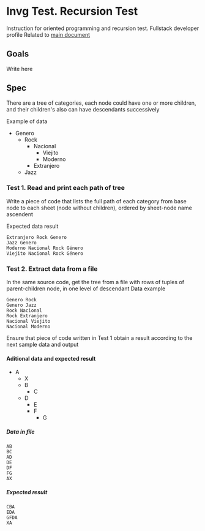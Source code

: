 # Invg Test. Recursion Test
Instruction for oriented programming and recursion test. Fullstack developer profile
Related to [main document](../Readme.md) 

## Goals
Write here

## Spec
There are a tree of categories, each node could have one or more children, and their children's also can have descendants successively

Example of data

* Genero
   * Rock
       * Nacional
           * Viejito
           * Moderno
       * Extranjero
   * Jazz

### Test 1. Read and print each path of tree
Write a piece of code that lists the full path of each category from base node to each sheet (node without children), ordered by sheet-node name ascendent

Expected data result
```
Extranjero Rock Genero 
Jazz Genero 
Moderno Nacional Rock Género 
Viejito Nacional Rock Género 
```

### Test 2. Extract data from a file
In the same source code, get the tree from a file with rows of tuples of parent-children node, in one level of descendant
Data example
```
Genero Rock
Genero Jazz
Rock Nacional
Rock Extranjero
Nacional Viejito
Nacional Moderno
```

Ensure that piece of code written in Test 1 obtain a result according to the next sample data and output
#### Aditional data and expected result
* A
  * X
  * B
    * C
  * D
    * E
    * F
      * G

##### Data in file
```
AB
BC
AD
DE
DF
FG
AX
```
##### Expected result
```
CBA
EDA
GFDA
XA
```
